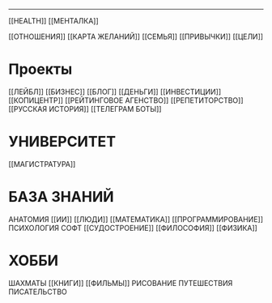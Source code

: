 * * *

[[HEALTH]]
[[МЕНТАЛКА]]

[[ОТНОШЕНИЯ]]
[[КАРТА ЖЕЛАНИЙ]]
[[СЕМЬЯ]]
[[ПРИВЫЧКИ]]
[[ЦЕЛИ]]

# Проекты
[[ЛЕЙБЛ]]
[[БИЗНЕС]]
[[БЛОГ]]
[[ДЕНЬГИ]]
[[ИНВЕСТИЦИИ]]
[[КОПИЦЕНТР]]
[[РЕЙТИНГОВОЕ АГЕНСТВО]]
[[РЕПЕТИТОРСТВО]]
[[РУССКАЯ ИСТОРИЯ]]
[[ТЕЛЕГРАМ БОТЫ]]
# УНИВЕРСИТЕТ
[[МАГИСТРАТУРА]]

# БАЗА ЗНАНИЙ
АНАТОМИЯ
[[ИИ]]
[[ЛЮДИ]]
[[МАТЕМАТИКА]]
[[ПРОГРАММИРОВАНИЕ]]
ПСИХОЛОГИЯ
СОФТ
[[СУДОСТРОЕНИЕ]]
[[ФИЛОСОФИЯ]]
[[ФИЗИКА]]
# ХОББИ
ШАХМАТЫ
[[КНИГИ]]
[[ФИЛЬМЫ]]
РИСОВАНИЕ
ПУТЕШЕСТВИЯ
ПИСАТЕЛЬСТВО


